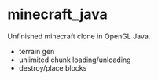 # minecraft_java
Unfinished minecraft clone in OpenGL Java. 
- terrain gen
- unlimited chunk loading/unloading
- destroy/place blocks

